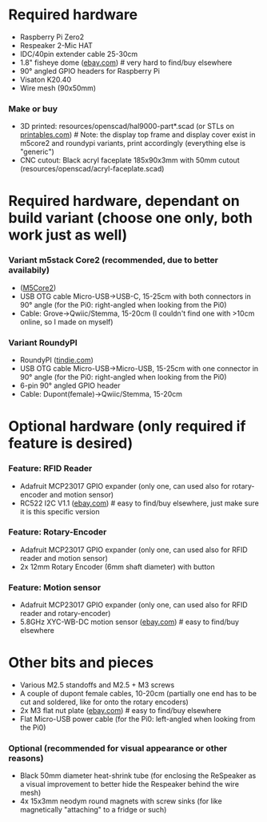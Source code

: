 # Required hardware
- Raspberry Pi Zero2
- Respeaker 2-Mic HAT
- IDC/40pin extender cable 25-30cm
- 1.8" fisheye dome ([ebay.com](https://www.ebay.com/itm/301729022732)) # very hard to find/buy elsewhere
- 90° angled GPIO headers for Raspberry Pi
- Visaton K20.40
- Wire mesh (90x50mm)
### Make or buy
- 3D printed: resources/openscad/hal9000-part*.scad (or STLs on [printables.com](https://www.printables.com/model/218766-hal-9000)) # Note: the display top frame and display cover exist in m5core2 and roundypi variants, print accordingly (everything else is "generic")
- CNC cutout: Black acryl faceplate 185x90x3mm with 50mm cutout (resources/openscad/acryl-faceplate.scad)

# Required hardware, dependant on build variant (choose one only, both work just as well)
### Variant m5stack Core2 (recommended, due to better availabily)
- ([M5Core2](https://docs.m5stack.com/en/core/core2))
- USB OTG cable Micro-USB->USB-C, 15-25cm with both connectors in 90° angle (for the Pi0: right-angled when looking from the Pi0)
- Cable: Grove->Qwiic/Stemma, 15-20cm (I couldn't find one with >10cm online, so I made on myself)
### Variant RoundyPI
- RoundyPI ([tindie.com](https://www.tindie.com/products/sbc/roundypi-128-round-lcd-based-on-rp2040-mcu/))
- USB OTG cable Micro-USB->Micro-USB, 15-25cm with one connector in 90° angle (for the Pi0: right-angled when looking from the Pi0)
- 6-pin 90° angled GPIO header
- Cable: Dupont(female)->Qwiic/Stemma, 15-20cm

# Optional hardware (only required if feature is desired)
### Feature: RFID Reader
- Adafruit MCP23017 GPIO expander (only one, can used also for rotary-encoder and motion sensor)
- RC522 I2C V1.1 ([ebay.com](https://www.ebay.de/itm/311768931452)) # easy to find/buy elsewhere, just make sure it is this specific version
### Feature: Rotary-Encoder
- Adafruit MCP23017 GPIO expander (only one, can used also for RFID reader and motion sensor)
- 2x 12mm Rotary Encoder (6mm shaft diameter) with button
### Feature: Motion sensor
- Adafruit MCP23017 GPIO expander (only one, can used also for RFID reader and rotary-encoder)
- 5.8GHz XYC-WB-DC motion sensor ([ebay.com](https://www.ebay.com/itm/255283290250)) # easy to find/buy elsewhere

# Other bits and pieces
- Various M2.5 standoffs and M2.5 + M3 screws
- A couple of dupont female cables, 10-20cm (partially one end has to be cut and soldered, like for onto the rotary encoders)
- 2x M3 flat nut plate ([ebay.com](https://www.ebay.com/itm/174105488144?var=472963777627)) # easy to find/buy elsewhere
- Flat Micro-USB power cable (for the Pi0: left-angled when looking from the Pi0)
### Optional (recommended for visual appearance or other reasons)
- Black 50mm diameter heat-shrink tube (for enclosing the ReSpeaker as a visual improvement to better hide the Respeaker behind the wire mesh)
- 4x 15x3mm neodym round magnets with screw sinks (for like magnetically "attaching" to a fridge or such)

